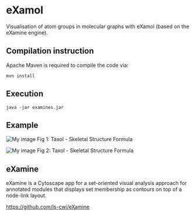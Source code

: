 eXamol
=======

Visualisation of atom groups in molecular graphs with eXamol (based on the eXamine engine).

Compilation instruction
-----------------------

Apache Maven is required to compile the code via:

    mvn install
    
Execution 
-----------------------

    java -jar examines.jar

Example 
-----------------------

![My image](https://raw.githubusercontent.com/GaBil100/eXamine-eXamol-/stand-alone/documents/img/ssf.png)
Fig 1: Taxol - Skeletal Structure Formula

![My image](https://raw.githubusercontent.com/GaBil100/eXamine-eXamol-/stand-alone/documents/img/vsf.png)
Fig 2: Taxol - Skeletal Structure Formula

eXamine 
-----------------------
eXamine is a Cytoscape app for a set-oriented visual analysis approach for annotated modules that displays set membership as contours on top of a node-link layout.

https://github.com/ls-cwi/eXamine
